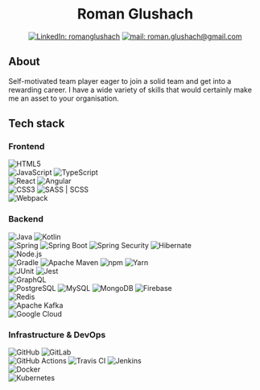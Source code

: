 <div align="center">
<h1>Roman Glushach</h1>
<div>

[![LinkedIn: romanglushach](https://img.shields.io/badge/-LinkedIn-blue?style=flat&logo=LinkedIn&logoColor=white&link=https://www.linkedin.com/in/romanglushach/)](https://www.linkedin.com/in/romanglushach/) [![mail: roman.glushach@gmail.com](https://img.shields.io/badge/-mail-EA4335?style=flat&logo=gmail&logoColor=white&link=mailto:roman.glushach@gmail.com)](mailto:roman.glushach@gmail.com)

</div>
</div>

## About

Self-motivated team player eager to join a solid team and get into a rewarding career. I have a wide variety of skills that would certainly make me an asset to your organisation.

## Tech stack

### Frontend

![HTML5](https://img.shields.io/badge/HTML5--E34F26?style=flat&logo=HTML5&logoColor=E34F26)<br/>
![JavaScript](https://img.shields.io/badge/JavaScript--F7DF1E?style=flat&logo=JavaScript&logoColor=F7DF1E) ![TypeScript](https://img.shields.io/badge/TypeScript--3178C6?style=flat&logo=TypeScript&logoColor=3178C6)<br/>
![React](https://img.shields.io/badge/React--61DAFB?style=flat&logo=React&logoColor=61DAFB) ![Angular](https://img.shields.io/badge/Angular--E23237?style=flat&logo=Angular&logoColor=E23237)<br/>
![CSS3](https://img.shields.io/badge/CSS3--1572B6?style=flat&logo=CSS3&logoColor=1572B6) ![SASS | SCSS](https://img.shields.io/badge/SASS_|_SCSS--CC6699?style=flat&logo=sass&logoColor=CC6699)<br/>
![Webpack](https://img.shields.io/badge/Webpack--8DD6F9?style=flat&logo=webpack&logoColor=8DD6F9)

### Backend

![Java](https://img.shields.io/badge/Java--007396?style=flat&logo=Java&logoColor=007396) ![Kotlin](https://img.shields.io/badge/Kotlin--7F52FF?style=flat&logo=Kotlin&logoColor=7F52FF)<br/>
![Spring](https://img.shields.io/badge/Spring--6DB33F?style=flat&logo=Spring&logoColor=6DB33F) ![Spring Boot](https://img.shields.io/badge/Spring_Boot--6DB33F?style=flat&logo=SpringBoot&logoColor=6DB33F) ![Spring Security](https://img.shields.io/badge/Spring_Security--6DB33F?style=flat&logo=SpringSecurity&logoColor=6DB33F) ![Hibernate](https://img.shields.io/badge/Hibernate--59666C?style=flat&logo=Hibernate&logoColor=59666C)<br/>
![Node.js](https://img.shields.io/badge/Node.js--339933?style=flat&logo=Node.js&logoColor=339933)<br/>
![Gradle](https://img.shields.io/badge/Gradle--02303A?style=flat&logo=Gradle&logoColor=02303A) ![Apache Maven](https://img.shields.io/badge/Apache_Maven--C71A36?style=flat&logo=ApacheMaven&logoColor=C71A36) ![npm](https://img.shields.io/badge/npm--CB3837?style=flat&logo=npm&logoColor=CB3837) ![Yarn](https://img.shields.io/badge/Yarn--2C8EBB?style=flat&logo=Yarn&logoColor=2C8EBB)<br/>
![JUnit](https://img.shields.io/badge/JUnit--25A162?style=flat&logo=JUnit5&logoColor=25A162) ![Jest](https://img.shields.io/badge/Jest--C21325?style=flat&logo=Jest&logoColor=C21325)<br/>
![GraphQL](https://img.shields.io/badge/GraphQL--E10098?style=flat&logo=GraphQL&logoColor=E10098)<br/>
![PostgreSQL](https://img.shields.io/badge/PostgreSQL--4169E1?style=flat&logo=PostgreSQL&logoColor=4169E1) ![MySQL](https://img.shields.io/badge/MySQL--4479A1?style=flat&logo=MySQL&logoColor=4479A1) ![MongoDB](https://img.shields.io/badge/MongoDB--47A248?style=flat&logo=MongoDB&logoColor=47A248) ![Firebase](https://img.shields.io/badge/Firebase--FFCA28?style=flat&logo=Firebase&logoColor=FFCA28)<br/>
![Redis](https://img.shields.io/badge/Redis--DC382D?style=flat&logo=Redis&logoColor=DC382D)<br/>
![Apache Kafka](https://img.shields.io/badge/Apache_Kafka--231F20?style=flat&logo=ApacheKafka&logoColor=231F20)<br/>
![Google Cloud](https://img.shields.io/badge/Google_Cloud--4285F4?style=flat&logo=GoogleCloud&logoColor=4285F4)

### Infrastructure & DevOps

![GitHub](https://img.shields.io/badge/GitHub--181717?style=flat&logo=GitHub&logoColor=181717) ![GitLab](https://img.shields.io/badge/GitLab--FCA121?style=flat&logo=GitLab&logoColor=FCA121)<br/>
![GitHub Actions](https://img.shields.io/badge/GitHub_Actions--2088FF?style=flat&logo=GitHubActions&logoColor=2088FF) ![Travis CI](https://img.shields.io/badge/Travis_CI--3EAAAF?style=flat&logo=TravisCI&logoColor=3EAAAF) ![Jenkins](https://img.shields.io/badge/Jenkins--D24939?style=flat&logo=Jenkins&logoColor=D24939)<br/>
![Docker](https://img.shields.io/badge/Docker--2496ED?style=flat&logo=Docker&logoColor=2496ED)<br/>
![Kubernetes](https://img.shields.io/badge/Kubernetes--326CE5?style=flat&logo=Kubernetes&logoColor=326CE5)
